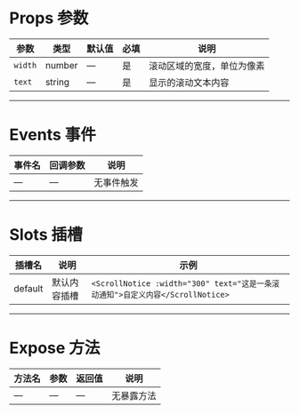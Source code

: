 # Props 参数

| 参数     | 类型     | 默认值 | 必填 | 说明               |
|--------|--------|------|----|------------------|
| `width` | number | —    | 是  | 滚动区域的宽度，单位为像素 |
| `text`  | string | —    | 是  | 显示的滚动文本内容       |

---

# Events 事件

| 事件名 | 回调参数 | 说明 |
|------|------|----|
| —    | —    | 无事件触发 |

---

# Slots 插槽

| 插槽名 | 说明 | 示例 |
|------|----|----|
| default | 默认内容插槽 | `<ScrollNotice :width="300" text="这是一条滚动通知">自定义内容</ScrollNotice>` |

---

# Expose 方法

| 方法名 | 参数 | 返回值 | 说明 |
|------|----|-----|----|
| —    | —  | —   | 无暴露方法 |